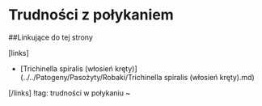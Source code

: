 # Trudności z połykaniem





##Linkujące do tej strony

[links]

- [Trichinella spiralis (włosień kręty)](../../Patogeny/Pasożyty/Robaki/Trichinella spiralis (włosień kręty).md)


[/links]
!tag: trudności w połykaniu
~

